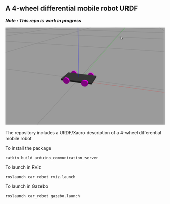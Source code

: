 ## A 4-wheel differential mobile robot URDF

***Note : This repo is work in progress***

![robotimage](design.PNG)

The repository includes a URDF/Xacro description of a 4-wheel differential mobile robot

To install the package 

```
catkin build arduino_communication_server
```
To launch in RViz
```
roslaunch car_robot rviz.launch
```
To launch in Gazebo
```
roslaunch car_robot gazebo.launch
```